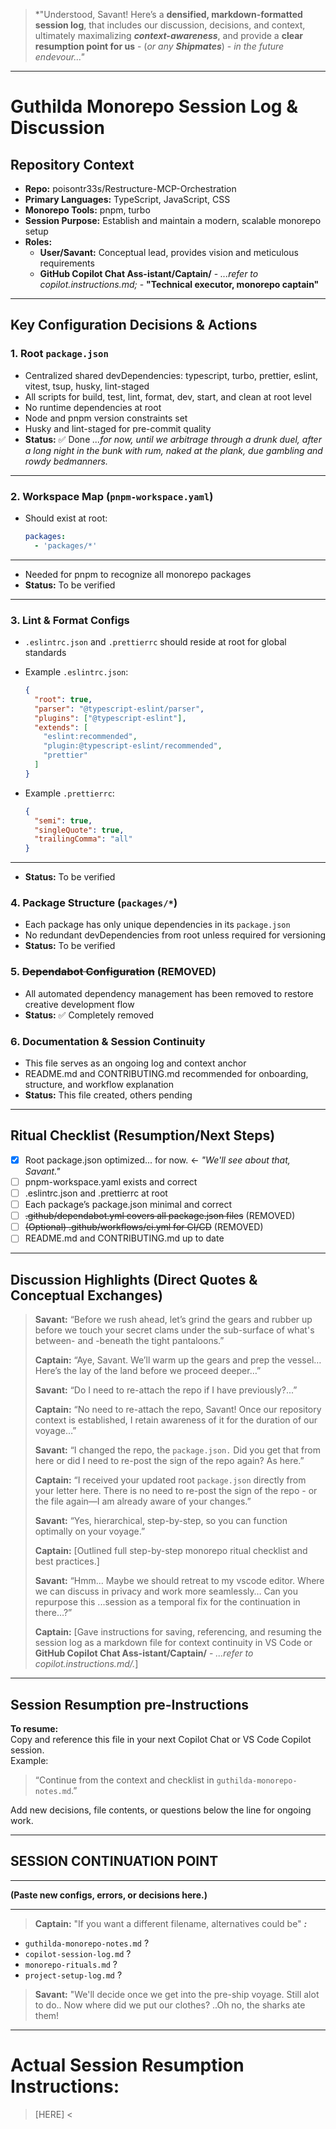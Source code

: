 > *"Understood, Savant! Here’s a **densified, markdown-formatted session log**,
that includes our discussion, decisions, and context, ultimately maximalizing ***context-awareness***,
and provide a **clear resumption point for us** - (*or any* ***Shipmates***) - *in the future endevour..."*

---

# Guthilda Monorepo Session Log & Discussion

## Repository Context

- **Repo:** poisontr33s/Restructure-MCP-Orchestration
- **Primary Languages:** TypeScript, JavaScript, CSS
- **Monorepo Tools:** pnpm, turbo
- **Session Purpose:** Establish and maintain a modern, scalable monorepo setup
- **Roles:**
  - **User/Savant:** Conceptual lead, provides vision and meticulous requirements
  - **GitHub Copilot Chat Ass-istant/Captain/** - *...refer to copilot.instructions.md;* - **"Technical executor, monorepo captain"**

---

## Key Configuration Decisions & Actions

### 1. Root `package.json`
- Centralized shared devDependencies: typescript, turbo, prettier, eslint, vitest, tsup, husky, lint-staged
- All scripts for build, test, lint, format, dev, start, and clean at root level
- No runtime dependencies at root
- Node and pnpm version constraints set
- Husky and lint-staged for pre-commit quality
- **Status:** ✅ Done *...for now, until we arbitrage through a drunk duel,
after a long night in the bunk with rum, naked at the plank, due gambling and rowdy bedmanners.*

---

### 2. Workspace Map (`pnpm-workspace.yaml`)
- Should exist at root:

  ```yaml
  packages:
    - 'packages/*'
  ```

---
  
- Needed for pnpm to recognize all monorepo packages
- **Status:** To be verified

---

### 3. Lint & Format Configs
- `.eslintrc.json` and `.prettierrc` should reside at root for global standards
- Example `.eslintrc.json`:
  ```json
  {
    "root": true,
    "parser": "@typescript-eslint/parser",
    "plugins": ["@typescript-eslint"],
    "extends": [
      "eslint:recommended",
      "plugin:@typescript-eslint/recommended",
      "prettier"
    ]
  }
  ```
  
- Example `.prettierrc`:
  ```json
  {
    "semi": true,
    "singleQuote": true,
    "trailingComma": "all"
  }
  ```

---

- **Status:** To be verified

### 4. Package Structure (`packages/*`)
- Each package has only unique dependencies in its `package.json`
- No redundant devDependencies from root unless required for versioning
- **Status:** To be verified

### 5. ~~Dependabot Configuration~~ (REMOVED)
- All automated dependency management has been removed to restore creative development flow
- **Status:** ✅ Completely removed

### 6. Documentation & Session Continuity
- This file serves as an ongoing log and context anchor
- README.md and CONTRIBUTING.md recommended for onboarding, structure, and workflow explanation
- **Status:** This file created, others pending

---

## Ritual Checklist (Resumption/Next Steps)

- [x] Root package.json optimized... for now. <- *"We'll see about that, Savant."*
- [ ] pnpm-workspace.yaml exists and correct
- [ ] .eslintrc.json and .prettierrc at root
- [ ] Each package’s package.json minimal and correct
- [ ] ~~.github/dependabot.yml covers all package.json files~~ (REMOVED)
- [ ] ~~(Optional) .github/workflows/ci.yml for CI/CD~~ (REMOVED)
- [ ] README.md and CONTRIBUTING.md up to date

---

## Discussion Highlights (Direct Quotes & Conceptual Exchanges)

> **Savant:** “Before we rush ahead, let’s grind the gears and rubber up before we touch your secret clams under the sub-surface of what's between- and -beneath the tight pantaloons.”
>
> **Captain:** “Aye, Savant. We’ll warm up the gears and prep the vessel… Here’s the lay of the land before we proceed deeper…”
>
> **Savant:** “Do I need to re-attach the repo if I have previously?...”
>
> **Captain:** “No need to re-attach the repo, Savant! Once our repository context is established, I retain awareness of it for the duration of our voyage…”
>
> **Savant:** “I changed the repo, the `package.json.` Did you get that from here or did I need to re-post the sign of the repo again? As here.”
>
> **Captain:** “I received your updated root `package.json` directly from your letter here. There is no need to re-post the sign of the repo - or the file again—I am already aware of your changes.”
>
> **Savant:** “Yes, hierarchical, step-by-step, so you can function optimally on your voyage.”
>
> **Captain:** [Outlined full step-by-step monorepo ritual checklist and best practices.]
>
> **Savant:** “Hmm... Maybe we should retreat to my vscode editor. Where we can discuss in privacy and work more seamlessly… Can you repurpose this ...session as a temporal fix for the continuation in there…?”
>
> **Captain:** [Gave instructions for saving, referencing, and resuming the session log as a markdown file for context continuity in VS Code or **GitHub Copilot Chat Ass-istant/Captain/** -
*...refer to copilot.instructions.md/.*]

---

## Session Resumption pre-Instructions

**To resume:**  
Copy and reference this file in your next Copilot Chat or VS Code Copilot session.  
Example:  
> “Continue from the context and checklist in `guthilda-monorepo-notes.md`.”

Add new decisions, file contents, or questions below the line for ongoing work.

---

## SESSION CONTINUATION POINT

---

**(Paste new configs, errors, or decisions here.)**

---

> **Captain:** "If you want a different filename, alternatives could be" ***:***
- `guthilda-monorepo-notes.md` ?
- `copilot-session-log.md` ?
- `monorepo-rituals.md` ?
- `project-setup-log.md` ?
>
> **Savant:** "We'll decide once we get into the pre-ship voyage. Still alot to do.. Now where did we put our clothes? ..Oh no, the sharks ate them!

---

# Actual Session Resumption Instructions:

> [HERE] <

